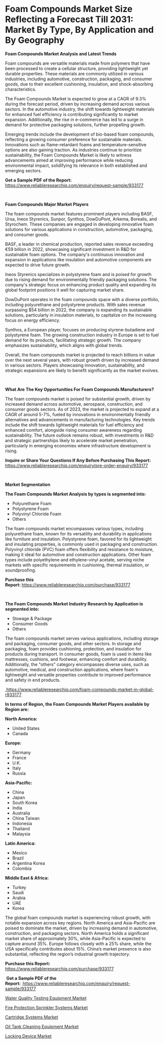 <p><h1>Foam Compounds Market Size Reflecting a Forecast Till 2031: Market By Type, By Application and By Geography</h1></p><p><strong>Foam Compounds Market Analysis and Latest Trends</strong></p>
<p><p>Foam compounds are versatile materials made from polymers that have been processed to create a cellular structure, providing lightweight yet durable properties. These materials are commonly utilized in various industries, including automotive, construction, packaging, and consumer goods, due to their excellent cushioning, insulation, and shock-absorbing characteristics. </p><p>The Foam Compounds Market is expected to grow at a CAGR of 9.3% during the forecast period, driven by increasing demand across various sectors. In the automotive industry, the shift towards lightweight materials for enhanced fuel efficiency is contributing significantly to market expansion. Additionally, the rise in e-commerce has led to a surge in demand for protective packaging solutions, further propelling growth. </p><p>Emerging trends include the development of bio-based foam compounds, reflecting a growing consumer preference for sustainable materials. Innovations such as flame-retardant foams and temperature-sensitive options are also gaining traction. As industries continue to prioritize sustainability, the Foam Compounds Market is likely to witness advancements aimed at improving performance while reducing environmental impact, solidifying its relevance in both established and emerging sectors.</p></p>
<p><strong>Get a Sample PDF of the Report:&nbsp;</strong> <a href="https://www.reliableresearchiq.com/enquiry/request-sample/933177?utm_campaign=100&utm_medium=2&utm_source=Github&utm_content=ia&utm_term=03122024&utm_id=foam-compounds">https://www.reliableresearchiq.com/enquiry/request-sample/933177</a></p>
<p>&nbsp;</p>
<p><strong>Foam Compounds Major Market Players</strong></p>
<p><p>The foam compounds market features prominent players including BASF, Ursa, Ineos Styrenics, Sunpor, Synthos, DowDuPont, Arkema, Borealis, and Styrochem. These companies are engaged in developing innovative foam solutions for various applications in construction, automotive, packaging, and consumer goods.</p><p>BASF, a leader in chemical production, reported sales revenue exceeding €59 billion in 2022, showcasing significant investment in R&D for sustainable foam options. The company's continuous innovation and expansion in applications like insulation and automotive components are expected to drive future growth.</p><p>Ineos Styrenics specializes in polystyrene foam and is poised for growth due to rising demand for environmentally friendly packaging solutions. The company's strategic focus on enhancing product quality and expanding its global footprint positions it well for capturing market share.</p><p>DowDuPont operates in the foam compounds space with a diverse portfolio, including polyurethane and polystyrene products. With sales revenue surpassing $54 billion in 2022, the company is expanding its sustainable solutions, particularly in insulation materials, to capitalize on the increasing focus on energy efficiency.</p><p>Synthos, a European player, focuses on producing styrene-butadiene and polystyrene foam. The growing construction industry in Europe is set to fuel demand for its products, facilitating strategic growth. The company emphasizes sustainability, which aligns with global trends.</p><p>Overall, the foam compounds market is projected to reach billions in value over the next several years, with robust growth driven by increased demand in various sectors. Players showcasing innovation, sustainability, and strategic expansions are likely to benefit significantly as the market evolves.</p></p>
<p>&nbsp;</p>
<p><strong>What Are The Key Opportunities For Foam Compounds Manufacturers?</strong></p>
<p><p>The foam compounds market is poised for substantial growth, driven by increased demand across automotive, aerospace, construction, and consumer goods sectors. As of 2023, the market is projected to expand at a CAGR of around 5-7%, fueled by innovations in environmentally friendly alternatives and advancements in manufacturing technologies. Key trends include the shift towards lightweight materials for fuel efficiency and enhanced comfort, alongside rising consumer awareness regarding sustainability. The future outlook remains robust, with investments in R&D and strategic partnerships likely to accelerate market penetration, particularly in emerging economies where infrastructure development is rising.</p></p>
<p><strong>Inquire or Share Your Questions If Any Before Purchasing This Report:</strong> <a href="https://www.reliableresearchiq.com/enquiry/pre-order-enquiry/933177?utm_campaign=100&utm_medium=2&utm_source=Github&utm_content=ia&utm_term=03122024&utm_id=foam-compounds">https://www.reliableresearchiq.com/enquiry/pre-order-enquiry/933177</a></p>
<p>&nbsp;</p>
<p><strong>Market Segmentation</strong></p>
<p><strong>The Foam Compounds Market Analysis by types is segmented into:</strong></p>
<p><ul><li>Polyurethane Foam</li><li>Polystyrene Foam</li><li>Polyvinyl Chloride Foam</li><li>Others</li></ul></p>
<p><p>The foam compounds market encompasses various types, including polyurethane foam, known for its versatility and durability in applications like furniture and insulation. Polystyrene foam, favored for its lightweight and insulating properties, is commonly used in packaging and construction. Polyvinyl chloride (PVC) foam offers flexibility and resistance to moisture, making it ideal for automotive and construction applications. Other foam types include polyethylene and ethylene-vinyl acetate, serving niche markets with specific requirements in cushioning, thermal insulation, or soundproofing.</p></p>
<p><strong>Purchase this Report:&nbsp;</strong><a href="https://www.reliableresearchiq.com/purchase/933177?utm_campaign=100&utm_medium=2&utm_source=Github&utm_content=ia&utm_term=03122024&utm_id=foam-compounds">https://www.reliableresearchiq.com/purchase/933177</a></p>
<p>&nbsp;</p>
<p><strong>The Foam Compounds Market Industry Research by Application is segmented into:</strong></p>
<p><ul><li>Stoeage & Package</li><li>Consumer Goods</li><li>Others</li></ul></p>
<p><p>The foam compounds market serves various applications, including storage and packaging, consumer goods, and other sectors. In storage and packaging, foam provides cushioning, protection, and insulation for products during transport. In consumer goods, foam is used in items like mattresses, cushions, and footwear, enhancing comfort and durability. Additionally, the "others" category encompasses diverse uses, such as automotive, medical, and construction applications, where foam's lightweight and versatile properties contribute to improved performance and safety in end products.</p></p>
<p><a href="https://www.reliableresearchiq.com/foam-compounds-market-in-global-r933177?utm_campaign=100&utm_medium=2&utm_source=Github&utm_content=ia&utm_term=03122024&utm_id=foam-compounds">&nbsp;https://www.reliableresearchiq.com/foam-compounds-market-in-global-r933177</a></p>
<p><strong>In terms of Region, the Foam Compounds Market Players available by Region are:</strong></p>
<p>
    <p> <strong> North America: </strong>
        <ul>
            <li>United States</li>
            <li>Canada</li>
        </ul>
        </p> 
    <p> <strong> Europe: </strong>
        <ul>
            <li>Germany</li>
            <li>France</li>
            <li>U.K.</li>
            <li>Italy</li>
            <li>Russia</li>
        </ul>
        </p> 
    <p> <strong> Asia-Pacific: </strong>
        <ul>
            <li>China</li>
            <li>Japan</li>
            <li>South Korea</li>
            <li>India</li>
            <li>Australia</li>
            <li>China Taiwan</li>
            <li>Indonesia</li>
            <li>Thailand</li>
            <li>Malaysia</li>
        </ul>
        </p> 
    <p> <strong> Latin America: </strong>
        <ul>
            <li>Mexico</li>
            <li>Brazil</li>
            <li>Argentina Korea</li>
            <li>Colombia</li>
        </ul>
        </p> 
    <p> <strong> Middle East & Africa: </strong>
        <ul>
            <li>Turkey</li>
            <li>Saudi</li>
            <li>Arabia</li>
            <li>UAE</li>
            <li>Korea</li>
        </ul>
    </p>
    </p>
<p><p>The global foam compounds market is experiencing robust growth, with notable expansion across key regions. North America and Asia-Pacific are poised to dominate the market, driven by increasing demand in automotive, construction, and packaging sectors. North America holds a significant market share of approximately 30%, while Asia-Pacific is expected to capture around 35%. Europe follows closely with a 25% share, while the USA specifically contributes about 15%. China’s market presence is also substantial, reflecting the region’s industrial growth trajectory.</p></p>
<p><strong>Purchase this Report: </strong><a href="https://www.reliableresearchiq.com/purchase/933177?utm_campaign=100&utm_medium=2&utm_source=Github&utm_content=ia&utm_term=03122024&utm_id=foam-compounds">https://www.reliableresearchiq.com/purchase/933177</a></p>
<p>&nbsp;<strong>Get a Sample PDF of the Report:&nbsp;&nbsp;</strong><a href="https://www.reliableresearchiq.com/enquiry/request-sample/933177?utm_campaign=100&utm_medium=2&utm_source=Github&utm_content=ia&utm_term=03122024&utm_id=foam-compounds">https://www.reliableresearchiq.com/enquiry/request-sample/933177</a></p>
<p><strong></strong></p>
<p><p><a href="https://www.linkedin.com/pulse/revenue-projections-water-quality-testing-equipment-market-105-9fihf?utm_campaign=100&utm_medium=2&utm_source=Github&utm_content=ia&utm_term=03122024&utm_id=foam-compounds">Water Quality Testing Equipment Market</a></p><p><a href="https://www.linkedin.com/pulse/fire-protection-sprinkler-systems-market-global-regional-analysis-yu3tf?utm_campaign=100&utm_medium=2&utm_source=Github&utm_content=ia&utm_term=03122024&utm_id=foam-compounds">Fire Protection Sprinkler Systems Market</a></p><p><a href="https://issuu.com/reportprime-2/docs/cartridge-systems-market-size-2030.pptx?utm_campaign=100&utm_medium=2&utm_source=Github&utm_content=ia&utm_term=03122024&utm_id=foam-compounds">Cartridge Systems Market</a></p><p><a href="https://www.linkedin.com/pulse/117-growth-expected-oil-tank-cleaning-equipment-market-between-ojhzf?utm_campaign=100&utm_medium=2&utm_source=Github&utm_content=ia&utm_term=03122024&utm_id=foam-compounds">Oil Tank Cleaning Equipment Market</a></p><p><a href="https://issuu.com/reportprime-2/docs/locking-device-market-size-2030.pptx?utm_campaign=100&utm_medium=2&utm_source=Github&utm_content=ia&utm_term=03122024&utm_id=foam-compounds">Locking Device Market</a></p></p>